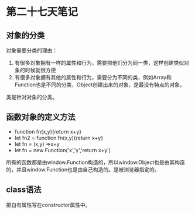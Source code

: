 # 第二十七天笔记

## 对象的分类

对象需要分类的理由：
1. 有很多对象拥有一样的属性和行为，需要把他们分为同一类，这样创建类似对象的时候就很方便
2. 有很多对象拥有其他的属性和行为，需要分为不同的类，例如Array和Function也是不同的分类，Object创建出来的对象，是最没有特点的对象。

类是针对对象的分类。

## 函数对象的定义方法
* function fn(x,y){return x+y}
* let fn2 = function fn(x,y){return x+y}
* let fn = (x,y) =>x+y
* let fn = new Function('x','y','return x+y')

所有的函数都是由window.Function构造的，所以window.Object也是由其构造的，并且window.Function也是由自己构造的。是被浏览器指定的。

## class语法
把自有属性写在constructor属性中。
